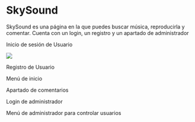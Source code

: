 # SkySound

SkySound es una página en la que puedes buscar música, reproducirla y comentar.
Cuenta con un login, un registro y un apartado de administrador

Inicio de sesión de Usuario 

<img src="1.PNG">

Registro de Usuario

Menú de inicio

Apartado de comentarios

Login de administrador

Menú de administrador para controlar usuarios
